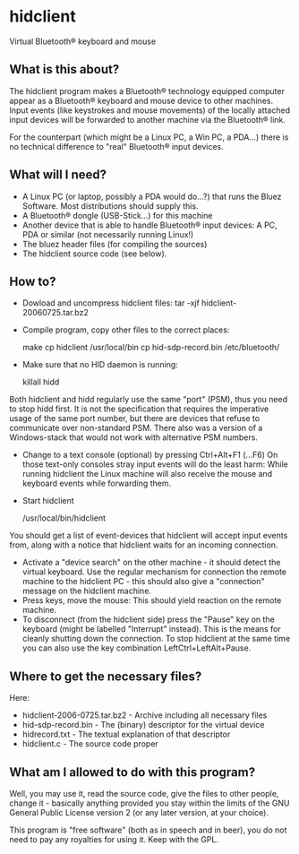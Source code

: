 # hidclient

Virtual Bluetooth® keyboard and mouse

## What is this about?

The hidclient program makes a Bluetooth® technology equipped computer appear as a Bluetooth® keyboard and mouse device to other machines. Input events (like keystrokes and mouse movements) of the locally attached input devices will be forwarded to another machine via the Bluetooth® link.

For the counterpart (which might be a Linux PC, a Win PC, a PDA...) there is no technical difference to "real" Bluetooth® input devices.

## What will I need?

* A Linux PC (or laptop, possibly a PDA would do...?) that runs the Bluez Software. Most distributions should supply this.
* A Bluetooth® dongle (USB-Stick...) for this machine
* Another device that is able to handle Bluetooth® input devices: A PC, PDA or similar (not necessarily running Linux!)
* The bluez header files (for compiling the sources)
* The hidclient source code (see below).


## How to?

* Dowload and uncompress hidclient files:
    tar -xjf hidclient-20060725.tar.bz2

* Compile program, copy other files to the correct places:

    make
    cp hidclient /usr/local/bin
    cp hid-sdp-record.bin /etc/bluetooth/

* Make sure that no HID daemon is running:

    killall hidd

Both hidclient and hidd regularly use the same "port" (PSM), thus you need to stop hidd first. It is not the specification that requires the imperative usage of the same port number, but there are devices that refuse to communicate over non-standard PSM. There also was a version of a Windows-stack that would not work with alternative PSM numbers.

* Change to a text console (optional) by pressing Ctrl+Alt+F1 (...F6)
On those text-only consoles stray input events will do the least harm: While running hidclient the Linux machine will also receive the mouse and keyboard events while forwarding them.
* Start hidclient

    /usr/local/bin/hidclient

You should get a list of event-devices that hidclient will accept input events from, along with a notice that hidclient waits for an incoming connection.
* Activate a "device search" on the other machine - it should detect the virtual keyboard. Use the regular mechanism for connection the remote machine to the hidclient PC - this should also give a "connection" message on the hidclient machine.
* Press keys, move the mouse: This should yield reaction on the remote machine.
* To disconnect (from the hidclient side) press the "Pause" key on the keyboard (might be labelled "Interrupt" instead). This is the means for cleanly shutting down the connection.
To stop hidclient at the same time you can also use the key combination LeftCtrl+LeftAlt+Pause.

## Where to get the necessary files?

Here:

* hidclient-2006-0725.tar.bz2 - Archive including all necessary files
* hid-sdp-record.bin - The (binary) descriptor for the virtual device
* hidrecord.txt - The textual explanation of that descriptor
* hidclient.c - The source code proper

## What am I allowed to do with this program?

Well, you may use it, read the source code, give the files to other people, change it - basically anything provided you stay within the limits of the GNU General Public License version 2 (or any later version, at your choice).

This program is "free software" (both as in speech and in beer), you do not need to pay any royalties for using it. Keep with the GPL.

